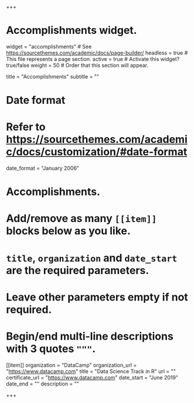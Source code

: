 +++
# Accomplishments widget.
widget = "accomplishments"  # See https://sourcethemes.com/academic/docs/page-builder/
headless = true  # This file represents a page section.
active = true  # Activate this widget? true/false
weight = 50  # Order that this section will appear.

title = "Accomplish&shy;ments"
subtitle = ""

# Date format
#   Refer to https://sourcethemes.com/academic/docs/customization/#date-format
date_format = "January 2006"

# Accomplishments.
#   Add/remove as many `[[item]]` blocks below as you like.
#   `title`, `organization` and `date_start` are the required parameters.
#   Leave other parameters empty if not required.
#   Begin/end multi-line descriptions with 3 quotes `"""`.


  
[[item]]
  organization = "DataCamp"
  organization_url = "https://www.datacamp.com"
  title = "Data Science Track in R"
  url = ""
  certificate_url = "https://www.datacamp.com"
  date_start = "June 2019"
  date_end = ""
  description = ""

+++
